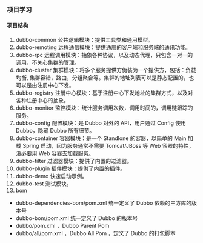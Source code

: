 ### 项目学习

#### 项目结构

1. dubbo-common 公共逻辑模块：提供工具类和通用模型。
2. dubbo-remoting 远程通信模块：提供通用的客户端和服务端的通讯功能。
3. dubbo-rpc 远程调用模块：抽象各种协议，以及动态代理，只包含一对一的调用，不关心集群的管理。
4. dubbo-cluster 集群模块：将多个服务提供方伪装为一个提供方，包括：负载均衡, 集群容错，路由，分组聚合等。集群的地址列表可以是静态配置的，也可以是由注册中心下发。
5. dubbo-registry 注册中心模块：基于注册中心下发地址的集群方式，以及对各种注册中心的抽象。
6. dubbo-monitor 监控模块：统计服务调用次数，调用时间的，调用链跟踪的服务。
7. dubbo-config 配置模块：是 Dubbo 对外的 API，用户通过 Config 使用Dubbo，隐藏 Dubbo 所有细节。
8. dubbo-container 容器模块：是一个 Standlone 的容器，以简单的 Main 加载 Spring 启动，因为服务通常不需要 Tomcat/JBoss 等 Web 容器的特性，没必要用 Web 容器去加载服务。
9. dubbo-filter 过滤器模块：提供了内置的过滤器。
10. dubbo-plugin 插件模块：提供了内置的插件。
11. dubbo-demo 快速启动示例。
12. dubbo-test 测试模块。
13. bom
  * dubbo-dependencies-bom/pom.xml 统一定义了 Dubbo 依赖的三方库的版本号
  * dubbo-bom/pom.xml 统一定义了 Dubbo 的版本号
  * dubbo/pom.xml ，Dubbo Parent Pom
  * dubbo/all/pom.xml ，Dubbo All Pom ，定义了 Dubbo 的打包脚本